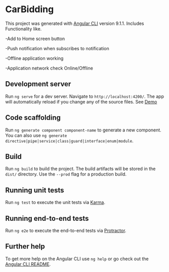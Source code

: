 # CarBidding

This project was generated with [Angular CLI](https://github.com/angular/angular-cli) version 9.1.1.
Includes Functionality like.

-Add to Home screen button 

-Push notification when subscribes to notification

-Offline application working

-Application network check Online/Offline


## Development server

Run `ng serve` for a dev server. Navigate to `http://localhost:4200/`. The app will automatically reload if you change any of the source files.
See [Demo](https://angular9-pwa-demo.herokuapp.com/)

## Code scaffolding

Run `ng generate component component-name` to generate a new component. You can also use `ng generate directive|pipe|service|class|guard|interface|enum|module`.

## Build

Run `ng build` to build the project. The build artifacts will be stored in the `dist/` directory. Use the `--prod` flag for a production build.

## Running unit tests

Run `ng test` to execute the unit tests via [Karma](https://karma-runner.github.io).

## Running end-to-end tests

Run `ng e2e` to execute the end-to-end tests via [Protractor](http://www.protractortest.org/).

## Further help

To get more help on the Angular CLI use `ng help` or go check out the [Angular CLI README](https://github.com/angular/angular-cli/blob/master/README.md).
